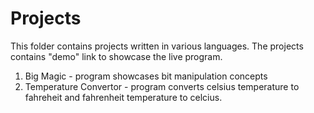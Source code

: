 # Projects
This folder contains projects written in various languages.
The projects contains "demo" link to showcase the live program.

1. Big Magic - program showcases bit manipulation concepts
2. Temperature Convertor - program converts celsius temperature to fahreheit and fahrenheit temperature to celcius.
